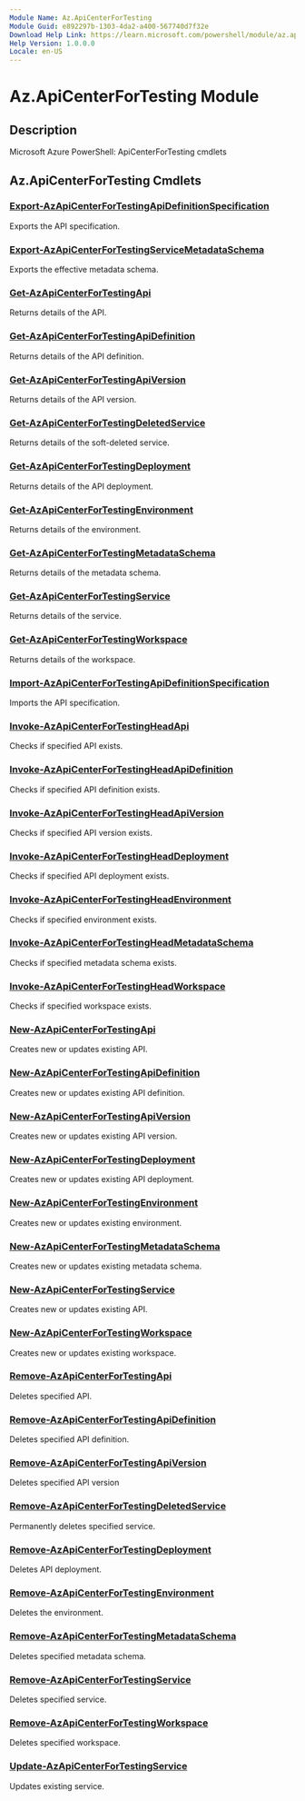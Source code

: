 ```yaml
---
Module Name: Az.ApiCenterForTesting
Module Guid: e892297b-1303-4da2-a400-567740d7f32e
Download Help Link: https://learn.microsoft.com/powershell/module/az.apicenterfortesting
Help Version: 1.0.0.0
Locale: en-US
---
```


# Az.ApiCenterForTesting Module
## Description
Microsoft Azure PowerShell: ApiCenterForTesting cmdlets

## Az.ApiCenterForTesting Cmdlets
### [Export-AzApiCenterForTestingApiDefinitionSpecification](Export-AzApiCenterForTestingApiDefinitionSpecification.md)
Exports the API specification.

### [Export-AzApiCenterForTestingServiceMetadataSchema](Export-AzApiCenterForTestingServiceMetadataSchema.md)
Exports the effective metadata schema.

### [Get-AzApiCenterForTestingApi](Get-AzApiCenterForTestingApi.md)
Returns details of the API.

### [Get-AzApiCenterForTestingApiDefinition](Get-AzApiCenterForTestingApiDefinition.md)
Returns details of the API definition.

### [Get-AzApiCenterForTestingApiVersion](Get-AzApiCenterForTestingApiVersion.md)
Returns details of the API version.

### [Get-AzApiCenterForTestingDeletedService](Get-AzApiCenterForTestingDeletedService.md)
Returns details of the soft-deleted service.

### [Get-AzApiCenterForTestingDeployment](Get-AzApiCenterForTestingDeployment.md)
Returns details of the API deployment.

### [Get-AzApiCenterForTestingEnvironment](Get-AzApiCenterForTestingEnvironment.md)
Returns details of the environment.

### [Get-AzApiCenterForTestingMetadataSchema](Get-AzApiCenterForTestingMetadataSchema.md)
Returns details of the metadata schema.

### [Get-AzApiCenterForTestingService](Get-AzApiCenterForTestingService.md)
Returns details of the service.

### [Get-AzApiCenterForTestingWorkspace](Get-AzApiCenterForTestingWorkspace.md)
Returns details of the workspace.

### [Import-AzApiCenterForTestingApiDefinitionSpecification](Import-AzApiCenterForTestingApiDefinitionSpecification.md)
Imports the API specification.

### [Invoke-AzApiCenterForTestingHeadApi](Invoke-AzApiCenterForTestingHeadApi.md)
Checks if specified API exists.

### [Invoke-AzApiCenterForTestingHeadApiDefinition](Invoke-AzApiCenterForTestingHeadApiDefinition.md)
Checks if specified API definition exists.

### [Invoke-AzApiCenterForTestingHeadApiVersion](Invoke-AzApiCenterForTestingHeadApiVersion.md)
Checks if specified API version exists.

### [Invoke-AzApiCenterForTestingHeadDeployment](Invoke-AzApiCenterForTestingHeadDeployment.md)
Checks if specified API deployment exists.

### [Invoke-AzApiCenterForTestingHeadEnvironment](Invoke-AzApiCenterForTestingHeadEnvironment.md)
Checks if specified environment exists.

### [Invoke-AzApiCenterForTestingHeadMetadataSchema](Invoke-AzApiCenterForTestingHeadMetadataSchema.md)
Checks if specified metadata schema exists.

### [Invoke-AzApiCenterForTestingHeadWorkspace](Invoke-AzApiCenterForTestingHeadWorkspace.md)
Checks if specified workspace exists.

### [New-AzApiCenterForTestingApi](New-AzApiCenterForTestingApi.md)
Creates new or updates existing API.

### [New-AzApiCenterForTestingApiDefinition](New-AzApiCenterForTestingApiDefinition.md)
Creates new or updates existing API definition.

### [New-AzApiCenterForTestingApiVersion](New-AzApiCenterForTestingApiVersion.md)
Creates new or updates existing API version.

### [New-AzApiCenterForTestingDeployment](New-AzApiCenterForTestingDeployment.md)
Creates new or updates existing API deployment.

### [New-AzApiCenterForTestingEnvironment](New-AzApiCenterForTestingEnvironment.md)
Creates new or updates existing environment.

### [New-AzApiCenterForTestingMetadataSchema](New-AzApiCenterForTestingMetadataSchema.md)
Creates new or updates existing metadata schema.

### [New-AzApiCenterForTestingService](New-AzApiCenterForTestingService.md)
Creates new or updates existing API.

### [New-AzApiCenterForTestingWorkspace](New-AzApiCenterForTestingWorkspace.md)
Creates new or updates existing workspace.

### [Remove-AzApiCenterForTestingApi](Remove-AzApiCenterForTestingApi.md)
Deletes specified API.

### [Remove-AzApiCenterForTestingApiDefinition](Remove-AzApiCenterForTestingApiDefinition.md)
Deletes specified API definition.

### [Remove-AzApiCenterForTestingApiVersion](Remove-AzApiCenterForTestingApiVersion.md)
Deletes specified API version

### [Remove-AzApiCenterForTestingDeletedService](Remove-AzApiCenterForTestingDeletedService.md)
Permanently deletes specified service.

### [Remove-AzApiCenterForTestingDeployment](Remove-AzApiCenterForTestingDeployment.md)
Deletes API deployment.

### [Remove-AzApiCenterForTestingEnvironment](Remove-AzApiCenterForTestingEnvironment.md)
Deletes the environment.

### [Remove-AzApiCenterForTestingMetadataSchema](Remove-AzApiCenterForTestingMetadataSchema.md)
Deletes specified metadata schema.

### [Remove-AzApiCenterForTestingService](Remove-AzApiCenterForTestingService.md)
Deletes specified service.

### [Remove-AzApiCenterForTestingWorkspace](Remove-AzApiCenterForTestingWorkspace.md)
Deletes specified workspace.

### [Update-AzApiCenterForTestingService](Update-AzApiCenterForTestingService.md)
Updates existing service.

